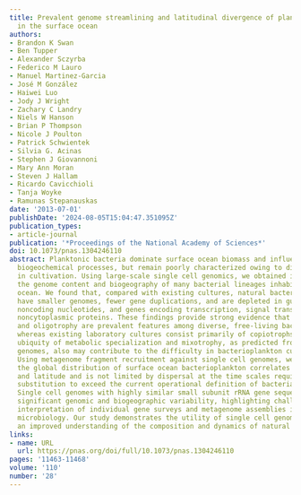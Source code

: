 ```yaml
---
title: Prevalent genome streamlining and latitudinal divergence of planktonic bacteria
  in the surface ocean
authors:
- Brandon K Swan
- Ben Tupper
- Alexander Sczyrba
- Federico M Lauro
- Manuel Martinez-Garcia
- José M González
- Haiwei Luo
- Jody J Wright
- Zachary C Landry
- Niels W Hanson
- Brian P Thompson
- Nicole J Poulton
- Patrick Schwientek
- Silvia G. Acinas
- Stephen J Giovannoni
- Mary Ann Moran
- Steven J Hallam
- Ricardo Cavicchioli
- Tanja Woyke
- Ramunas Stepanauskas
date: '2013-07-01'
publishDate: '2024-08-05T15:04:47.351095Z'
publication_types:
- article-journal
publication: '*Proceedings of the National Academy of Sciences*'
doi: 10.1073/pnas.1304246110
abstract: Planktonic bacteria dominate surface ocean biomass and influence global
  biogeochemical processes, but remain poorly characterized owing to difficulties
  in cultivation. Using large-scale single cell genomics, we obtained insight into
  the genome content and biogeography of many bacterial lineages inhabiting the surface
  ocean. We found that, compared with existing cultures, natural bacterioplankton
  have smaller genomes, fewer gene duplications, and are depleted in guanine and cytosine,
  noncoding nucleotides, and genes encoding transcription, signal transduction, and
  noncytoplasmic proteins. These findings provide strong evidence that genome streamlining
  and oligotrophy are prevalent features among diverse, free-living bacterioplankton,
  whereas existing laboratory cultures consist primarily of copiotrophs. The apparent
  ubiquity of metabolic specialization and mixotrophy, as predicted from single cell
  genomes, also may contribute to the difficulty in bacterioplankton cultivation.
  Using metagenome fragment recruitment against single cell genomes, we show that
  the global distribution of surface ocean bacterioplankton correlates with temperature
  and latitude and is not limited by dispersal at the time scales required for nucleotide
  substitution to exceed the current operational definition of bacterial species.
  Single cell genomes with highly similar small subunit rRNA gene sequences exhibited
  significant genomic and biogeographic variability, highlighting challenges in the
  interpretation of individual gene surveys and metagenome assemblies in environmental
  microbiology. Our study demonstrates the utility of single cell genomics for gaining
  an improved understanding of the composition and dynamics of natural microbial assemblages.
links:
- name: URL
  url: https://pnas.org/doi/full/10.1073/pnas.1304246110
pages: '11463-11468'
volume: '110'
number: '28'
---
```

